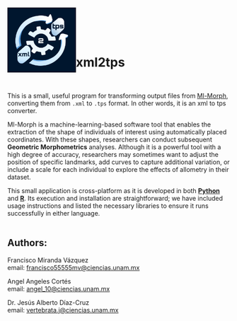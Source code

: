 <br> <img src="images\xml2tps-logo.png" align="left" width="155">
<br><br><br><br>

# **xml2tps**

<br>

This is a small, useful program for transforming output files from [Ml-Morph](https://github.com/agporto/ml-morph), converting them from `.xml` to `.tps` format. In other words, it is an xml to tps converter.

Ml-Morph is a machine-learning-based software tool that enables the extraction of the shape of individuals of interest using automatically placed coordinates. With these shapes, researchers can conduct subsequent **Geometric Morphometrics** analyses. Although it is a powerful tool with a high degree of accuracy, researchers may sometimes want to adjust the position of specific landmarks, add curves to capture additional variation, or include a scale for each individual to explore the effects of allometry in their dataset.

This small application is cross-platform as it is developed in both [**Python**](/Python) and [**R**](/R). Its execution and installation are straightforward; we have included usage instructions and listed the necessary libraries to ensure it runs successfully in either language. <br><br>

## **Authors**:  
Francisco Miranda Vázquez  
email: <francisco55555mv@ciencias.unam.mx>

Angel Angeles Cortés  
email: <angel_10@ciencias.unam.mx>

Dr. Jesús Alberto Díaz-Cruz  
email: <vertebrata.j@ciencias.unam.mx>